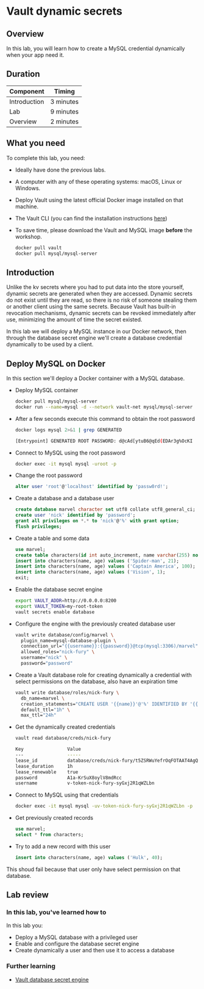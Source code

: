 # Vault dynamic secrets

## Overview

In this lab, you will learn how to create a MySQL credential dynamically when your app need it.

## Duration

|Component       |Timing            |
|----------------|------------------|
|Introduction    |3 minutes         |
|Lab             |9 minutes         |
|Overview        |2 minutes         |

## What you need

To complete this lab, you need:

- Ideally have done the previous labs.
- A computer with any of these operating systems: macOS, Linux or Windows.
- Deploy Vault using the latest official Docker image installed on that machine.
- The Vault CLI (you can find the installation instructions [here](https://www.vaultproject.io/docs/install/))
- To save time, please download the Vault and MySQL image **before** the workshop.

  ```bash
  docker pull vault
  docker pull mysql/mysql-server
  ```

## Introduction

Unlike the kv secrets where you had to put data into the store yourself, dynamic secrets are generated when they are accessed. Dynamic secrets do not exist until they are read, so there is no risk of someone stealing them or another client using the same secrets. Because Vault has built-in revocation mechanisms, dynamic secrets can be revoked immediately after use, minimizing the amount of time the secret existed.

In this lab we will deploy a MySQL instance in our Docker network, then through the database secret engine we'll create a database credential dynamically to be used by a client.

## Deploy MySQL on Docker

In this section we'll deploy a Docker container with a MySQL database.

- Deploy MySQL container

  ```bash
  docker pull mysql/mysql-server
  docker run --name=mysql -d --network vault-net mysql/mysql-server
  ```

- After a few seconds execute this command to obtain the root password

  ```bash
  docker logs mysql 2>&1 | grep GENERATED

  [Entrypoint] GENERATED ROOT PASSWORD: d@cAd[ytuB6@qEd(EDAr3g%OcKI
  ```

- Connect to MySQL using the root password

  ```bash
  docker exec -it mysql mysql -uroot -p
  ```

- Change the root password

  ```sql
  alter user 'root'@'localhost' identified by 'passw0rd!';
  ```

- Create a database and a database user

  ```sql
  create database marvel character set utf8 collate utf8_general_ci;
  create user 'nick' identified by 'password';
  grant all privileges on *.* to 'nick'@'%' with grant option;
  flush privileges;
  ```

- Create a table and some data

  ```sql
  use marvel;
  create table characters(id int auto_increment, name varchar(255) not null, age int, primary key(id));
  insert into characters(name, age) values ('Spider-man', 21);
  insert into characters(name, age) values ('Captain America', 100);
  insert into characters(name, age) values ('Vision', 1);
  exit;
  ```

- Enable the database secret engine

  ```bash
  export VAULT_ADDR=http://0.0.0.0:8200
  export VAULT_TOKEN=my-root-token
  vault secrets enable database
  ```

- Configure the engine with the previously created database user

  ```bash
  vault write database/config/marvel \
    plugin_name=mysql-database-plugin \
    connection_url="{{username}}:{{password}}@tcp(mysql:3306)/marvel" \
    allowed_roles="nick-fury" \
    username="nick" \
    password="password"
  ```

- Create a Vault database role for creating dynamically a credential with select permissions on the database, also have an expiration time

  ```bash
  vault write database/roles/nick-fury \
    db_name=marvel \
    creation_statements="CREATE USER '{{name}}'@'%' IDENTIFIED BY '{{password}}';GRANT SELECT ON marvel.* TO '{{name}}'@'%';" \
    default_ttl="1h" \
    max_ttl="24h"
  ```

- Get the dynamically created credentials

  ```bash
  vault read database/creds/nick-fury

  Key                Value
  ---                -----
  lease_id           database/creds/nick-fury/t5ZSRWuYefrOqFOTAAT4AgQ9
  lease_duration     1h
  lease_renewable    true
  password           A1a-KrSuX8oylV8mdRcc
  username           v-token-nick-fury-syGxj2R1qWZLbn
  ```

- Connect to MySQL using that credentials

  ```bash
  docker exec -it mysql mysql -uv-token-nick-fury-syGxj2R1qWZLbn -p
  ```

- Get previously created records

  ```sql
  use marvel;
  select * from characters;
  ```

- Try to add a new record with this user

  ```sql
  insert into characters(name, age) values ('Hulk', 40);
  ```

This shoud fail because that user only have select permission on that database.

## Lab review

### In this lab, you've learned how to

In this lab you:

- Deploy a MySQL database with a privileged user
- Enable and configure the database secret engine
- Create dynamically a user and then use it to access a database

### Further learning

- [Vault database secret engine](https://www.vaultproject.io/docs/secrets/databases/index.html)
